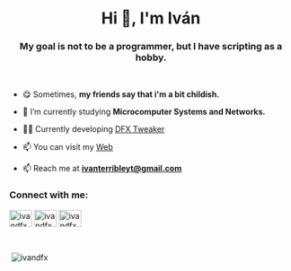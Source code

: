 <h1 align="center">Hi 👋, I'm Iván</h1>
<h3 align="center">My goal is not to be a programmer, but I have scripting as a hobby.</h3>
<br>

- 😋 Sometimes, **my friends say that i'm a bit childish.**

- 🌱 I’m currently studying **Microcomputer Systems and Networks.**

- 👨‍💻 Currently developing [DFX Tweaker](https://ivandfx.github.io/DFXTweaker/)

- 📫 You can visit my [Web](https://ivandfx.github.io/)

- 📫 Reach me at **ivanterribleyt@gmail.com**

<h3 align="left">Connect with me:</h3>
<p align="left">
<a href="https://twitter.com/ivandfx" target="blank"><img align="center" src="https://raw.githubusercontent.com/rahuldkjain/github-profile-readme-generator/master/src/images/icons/Social/twitter.svg" alt="ivandfx" height="30" width="40" /></a>
<a href="https://instagram.com/ivandfx" target="blank"><img align="center" src="https://raw.githubusercontent.com/rahuldkjain/github-profile-readme-generator/master/src/images/icons/Social/instagram.svg" alt="ivandfx" height="30" width="40" /></a>
<a href="https://www.youtube.com/c/ivandfx" target="blank"><img align="center" src="https://raw.githubusercontent.com/rahuldkjain/github-profile-readme-generator/master/src/images/icons/Social/youtube.svg" alt="ivandfx" height="30" width="40" /></a>
</p>

<br>
<p>&nbsp;<img align="center" src="https://github-readme-stats.vercel.app/api?username=ivandfx&show_icons=true&locale=en" alt="ivandfx" /></p>
